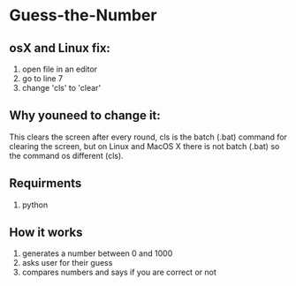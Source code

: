 # Guess-the-Number

## osX and Linux fix:
1. open file in an editor
2. go to line 7
3. change 'cls' to 'clear'

## Why youneed to change it:
This clears the screen after every round, cls is the batch (.bat) command for clearing the screen, but on Linux and MacOS X there is not batch (.bat) so the command os different (cls).

## Requirments
1. python

## How it works
1. generates a number between 0 and 1000
2. asks user for their guess
3. compares numbers and says if you are correct or not

